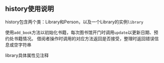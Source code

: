 ## history使用说明

history包含两个类：Library和Person，以及一个Library的实例`library`

使用`add_book`方法以初始化书籍，每次图书馆开门时调用`update`以更新日期、预约处书籍情况。
借阅者操作时调用的对应方法返回是否接受，整理时返回错误信息或空字符串

library具体属性见注释